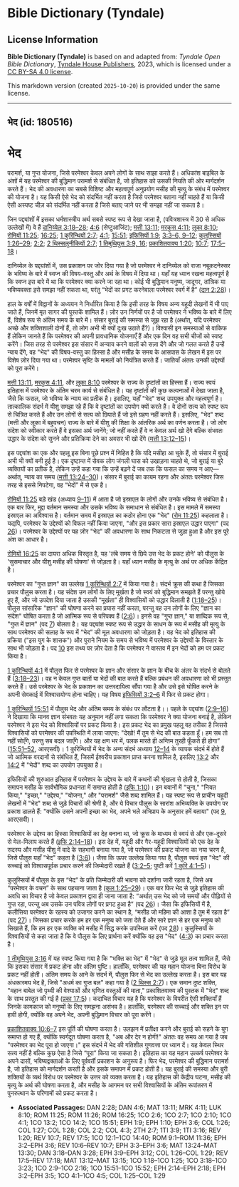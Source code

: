 # Bible Dictionary (Tyndale)

## License Information

**Bible Dictionary (Tyndale)** is based on and adapted from: _Tyndale Open Bible Dictionary_, [Tyndale House Publishers](https://tyndaleopenresources.com/), 2023, which is licensed under a [CC BY-SA 4.0 license](https://creativecommons.org/licenses/by-sa/4.0/legalcode.en).

This markdown version (created `2025-10-20`) is provided under the same license.



--------------------------------

## भेद (id: 180516)

भेद
===

परामर्श, या गुप्त योजना, जिसे परमेश्वर केवल अपने लोगों के साथ साझा करते हैं। अधिकांश बाइबिल के अंशों में यह परमेश्वर की बुद्धिमान परामर्श से संबंधित है, जो इतिहास को उसकी नियति की ओर मार्गदर्शन करते हैं। भेद की अवधारणा का सबसे विशिष्ट और महत्वपूर्ण अनुप्रयोग मसीह की मृत्यु के संबंध में परमेश्वर की योजना है। यह किसी ऐसे भेद को संदर्भित नहीं करता है जिसे परमेश्वर बताना नहीं चाहते हैं या किसी ऐसी अस्पष्ट चीज़ को संदर्भित नहीं करता है जिसे बताए जाने पर भी समझा नहीं जा सकता है।

जिन पद्द्यांशों में इसका धर्मशास्त्रीय अर्थ सबसे स्पष्ट रूप से देखा जाता है, (पवित्रशास्त्र में 30 से अधिक उल्लेखों में) वे हैं [दानिय्येल 3:18–28](https://ref.ly/Dan3:18-Dan3:28); [4:6](https://ref.ly/Dan4:6) (सेप्टुआजिंट); [मत्ती 13:11](https://ref.ly/Matt13:11); [मरकुस 4:11](https://ref.ly/Mark4:11); [लूका 8:10](https://ref.ly/Luke8:10); [रोमियों 11:25](https://ref.ly/Rom11:25); [16:25](https://ref.ly/Rom16:25); [1 कुरिन्थियों 2:7](https://ref.ly/1Cor2:7); [4:1](https://ref.ly/1Cor4:1); [15:51](https://ref.ly/1Cor15:51); [इफिसियों 1:9](https://ref.ly/Eph1:9); [3:3–6, 9–12](https://ref.ly/Eph3:3-Eph3:6,Eph3:9-Eph3:12); [कुलुस्सियों 1:26–29](https://ref.ly/Col1:26-Col1:29); [2:2](https://ref.ly/Col2:2); [2 थिस्सलुनीकियों 2:7](https://ref.ly/2Thess2:7); [1 तिमुथियुस 3:9, 16](https://ref.ly/1Tim3:9,1Tim3:16); [प्रकाशितवाक्य 1:20](https://ref.ly/Rev1:20); [10:7](https://ref.ly/Rev10:7); [17:5–18](https://ref.ly/Rev17:5-Rev17:18)।

दानिय्येल के पद्द्यांशों में, उस प्रकाशन पर जोर दिया गया है जो परमेश्वर ने दानिय्येल को राजा नबूकदनेस्सर के भविष्य के बारे में स्वप्न की विषय\-वस्तु और अर्थ के विषय में दिया था। यहाँ यह ध्यान रखना महत्वपूर्ण है कि स्वप्न इस बारे में था कि परमेश्वर क्या करने जा रहा था। कोई भी बुद्धिमान मनुष्य, जादूगर, तांत्रिक या भविष्यवक्ता इसे समझा नहीं सकता था, परंतु “भेदों का प्रगट करनेवाला परमेश्वर स्वर्ग में है” ([दान 2:28](https://ref.ly/Dan2:28))।

हाल के वर्षों में विद्वानों के अध्ययन ने निर्धारित किया है कि इसी तरह के विषय अन्य यहूदी लेखनों में भी पाए जाते हैं, जिनमें मृत सागर की पुस्तकें शामिल हैं। ज़ोर उन निर्णयों पर है जो परमेश्वर ने भविष्य के बारे में लिए हैं, विशेष रूप से अंतिम समय के बारे में। संसार बुराई की समस्या से जूझ रहा है (अर्थात्, यदि परमेश्वर अच्छे और शक्तिशाली दोनों हैं, तो लोग अभी भी क्यों दुःख उठाते हैं?)। विश्वासी इन समस्याओं से वाकिफ हैं लेकिन जानते हैं कि परमेश्वर की अपनी प्रावधानिक योजनाएँ हैं और एक दिन वह सभी चीजों को स्पष्ट करेंगे। जिस तरह से परमेश्वर इस संसार में अन्याय करने वालों को सज़ा देंगे और जो गलत करते हैं उन्हें न्याय देंगे, वह "भेद" की विषय\-वस्तु का हिस्सा है और मसीह के समय के आसपास के लेखन में इस पर विशेष ज़ोर दिया गया था। परमेश्वर सृष्टि के मामलों को नियंत्रित करते हैं। जातियाँ अंततः उनकी उद्देश्यों को पूरा करेंगे।

[मत्ती 13:11](https://ref.ly/Matt13:11), [मरकुस 4:11](https://ref.ly/Mark4:11), और [लूका 8:10](https://ref.ly/Luke8:10) परमेश्वर के राज्य के दृष्टांतों का हिस्सा हैं। राज्य स्वयं इतिहास में परमेश्वर के अंतिम चरम कार्य से संबंधित है। यह दृष्टांतों की कुछ कल्पनाओं में देखा जाता है, जैसे कि फसल, जो भविष्य के न्याय का प्रतीक है। इसलिए, यहाँ "भेद" शब्द उपयुक्त और महत्वपूर्ण है। तात्कालिक संदर्भ में यीशु समझा रहे हैं कि वे दृष्टांतों का उपयोग क्यों करते हैं। वे दोनों सत्य को स्पष्ट रूप से चित्रित करते हैं और उन लोगों से सत्य को छिपाते हैं जो इसे ग्रहण नहीं करते हैं। इसलिए, "भेद" शब्द (मत्ती और लूका में बहुवचन) राज्य के बारे में यीशु की शिक्षा के आंतरिक अर्थ का वर्णन करता है। जो लोग संदेश को स्वीकार करते हैं वे इसका अर्थ जानेंगे; जो नहीं करते हैं वे न केवल अर्थ खो देंगे बल्कि संभवतः उद्धार के संदेश को सुनने और प्रतिक्रिया देने का अवसर भी खो देंगे ([मत्ती 13:12–15](https://ref.ly/Matt13:12-Matt13:15))।

इस पद्द्यांश का एक और पहलू इस बिना पूछे प्रश्न में निहित है कि यदि मसीहा आ चुके हैं, तो संसार में बुराई अभी भी क्यों बनी हुई है। एक दृष्टान्त में सेवक लोग जंगली घास को उखाड़ना चाहते थे, जो बुराई या बुरे व्यक्तियों का प्रतीक है, लेकिन उन्हें कहा गया कि उन्हें बढ़ने दें जब तक कि फसल का समय न आए—अर्थात्, न्याय का समय ([मत्ती 13:24–30](https://ref.ly/Matt13:24-Matt13:30))। संसार में बुराई का कायम रहना और अंततः परमेश्वर जिस तरह से इससे निपटेगा, वह “भेदों” में से एक है।

[रोमियों 11:25](https://ref.ly/Rom11:25) बड़े खंड (अध्याय [9–11](https://ref.ly/Rom9:1-Rom11:36)) में आता है जो इस्राएल के लोगों और उनके भविष्य से संबंधित है। एक बार फिर, मुद्दा वर्तमान समस्या और उसके भविष्य के समाधान से संबंधित है। इस मामले में समस्या इस्राएल का अविश्वास है। वर्तमान समय में इस्राएल का कठोर होना एक "भेद" ([रोम 11:25](https://ref.ly/Rom11:25)) कहलाता है। यद्यपि, परमेश्वर के उद्देश्यों को विफल नहीं किया जाएगा, "और इस प्रकार सारा इस्राएल उद्धार पाएगा" (पद [26](https://ref.ly/Rom11:26))। परमेश्वर के उद्देश्यों पर यह ज़ोर "भेद" की अवधारणा के साथ निकटता से जुड़ा हुआ है और इस पूरे अंश का आधार है।

[रोमियों 16:25](https://ref.ly/Rom16:25) का दायरा अधिक विस्तृत है, यह 'लंबे समय से छिपे उस भेद के प्रकट होने' को पौलुस के 'सुसमाचार और यीशु मसीह की घोषणा' से जोड़ता है। यहाँ ध्यान मसीह के मृत्यु के अर्थ पर अधिक केंद्रित है। 

परमेश्वर का "गुप्त ज्ञान" का उल्लेख [1 कुरिन्थियों 2:7](https://ref.ly/1Cor2:7) में किया गया है। संदर्भ क्रूस की कथा है जिसका प्रचार पौलुस करता है। यह संदेश उन लोगों के लिए मूर्खता है जो स्वयं को बुद्धिमान समझते हैं परन्तु खोये हुए हैं, और जो उपदेश दिया जाता है उसकी “मूर्खता” ही विश्वासियों को उद्धार दिलाती है ([1:18–25](https://ref.ly/1Cor1:18-1Cor1:25))। पौलुस सांसारिक "ज्ञान" की घोषणा करने का प्रयास नहीं करता, परन्तु वह उन लोगों के लिए "ज्ञान का संदेश" घोषित करता है जो आत्मिक रूप से परिपक्व हैं ([2:6](https://ref.ly/1Cor2:6))। इनसे वह "गुप्त ज्ञान," या शाब्दिक रूप से, "गुप्त में ज्ञान" (पद [7](https://ref.ly/1Cor2:7)) बोलता है। यह पद्द्यांश स्पष्ट रूप से उद्धार के साधन के रूप में मसीह की मृत्यु के साथ परमेश्वर की सलाह के रूप में “भेद” की मूल अवधारणा को जोड़ता है। यह भेद को इतिहास की प्रक्रिया ("इस युग के शासक") और पुराने नियम के समय से भविष्य में परमेश्वर के उद्देश्यों के विस्तार के साथ भी जोड़ता है। पद [10](https://ref.ly/1Cor2:10) इस तथ्य पर ज़ोर देता है कि परमेश्वर ने वास्तव में इन भेदों को हम पर प्रकट किया है।

[1 कुरिन्थियों 4:1](https://ref.ly/1Cor4:1) में पौलुस फिर से परमेश्वर के ज्ञान और संसार के ज्ञान के बीच के अंतर के संदर्भ से बोलते हैं ([3:18–23](https://ref.ly/1Cor3:18-1Cor3:23))। वह न केवल गुप्त बातों या भेदों की बात करते हैं बल्कि प्रबंधन की अवधारणा को भी प्रस्तुत करते हैं। उसे परमेश्वर के भेद के प्रकाशन का उत्तरदायित्व सौंपा गया है और उसे इसे घोषित करने के अपनी सेवकाई में विश्वासयोग्य होना चाहिए। यह विषय [इफिसियों 3:2–6](https://ref.ly/Eph3:2-Eph3:6) में फिर से प्रकट होगा।

[1 कुरिन्थियों 15:51](https://ref.ly/1Cor15:51) में पौलुस भेद और अंतिम समय के संबंध पर लौटता है।। पहले के पद्द्यांश ([2:9–16](https://ref.ly/1Cor2:9-1Cor2:16)) ने दिखाया कि मानव ज्ञान संभवतः यह अनुमान नहीं लगा सकता कि परमेश्वर ने क्या योजना बनाई है, लेकिन परमेश्वर ने इस भेद को विश्वासियों पर प्रकट किया है। इस प्रकट भेद का प्रमुख पहलू वह तरीका है जिससे विश्वासियों को परमेश्वर की उपस्थिति में लाया जाएगा: "देखो! मैं तुम से भेद की बात कहता हूँ। हम सब तो नहीं सोएँगे, परन्तु सब बदल जाएँगे। और यह क्षण भर में, पलक मारते ही अन्तिम तुरही फूँकते ही होगा” ([15:51–52](https://ref.ly/1Cor15:51-1Cor15:52), आरएसवी)। 1 कुरिन्थियों में भेद के अन्य संदर्भ अध्याय [12–14](https://ref.ly/1Cor12:1-1Cor14:40) के व्यापक संदर्भ में होते हैं जो आत्मिक वरदानों से संबंधित हैं, जिसमें ईश्वरीय प्रकाशन प्राप्त करना शामिल है, इसलिए [13:2](https://ref.ly/1Cor13:2) और [14:2](https://ref.ly/1Cor14:2) में "भेदों" शब्द का उपयोग उपयुक्त है।

इफिसियों की शुरुआत इतिहास में परमेश्वर के उद्देश्य के बारे में कथनों की श्रृंखला से होती है, जिसका समापन मसीह के सार्वभौमिक प्रधानता में समाप्त होती है ([इफि 1:10](https://ref.ly/Eph1:10))। इन बयानों में "चुना," "नियत किया," "इच्छा," "उद्देश्य," "योजना," और "परामर्श" जैसे शब्द शामिल हैं। यह स्पष्ट रूप से प्राचीन यहूदी लेखनों में "भेद" शब्द से जुड़े विचारों की श्रेणी है, और ये विचार पौलुस के सारांश अभिव्यक्ति के उपयोग पर प्रकाश डालते हैं: "क्योंकि उसने अपनी इच्छा का भेद, अपने भले अभिप्राय के अनुसार हमें बताया" (पद [9](https://ref.ly/Eph1:9), आरएसवी)।

परमेश्वर के उद्देश्य का हिस्सा विश्वासियों का देह बनाना था, जो क्रूस के माध्यम से स्वयं से और एक\-दूसरे से मेल\-मिलाप करते हैं ([इफि 2:14–18](https://ref.ly/Eph2:14-Eph2:18))। इस देह में, यहूदी और गैर\-यहूदी विश्वासियों को एक देह के सदस्य और मसीह यीशु में वादे के सहभागी बनाया गया है, जो परमेश्वर की प्रकट योजना का नया चरण है, जिसे पौलुस यहाँ "भेद" कहता है ([3:6](https://ref.ly/Eph3:6))। जैसा कि ऊपर उल्लेख किया गया है, पौलुस स्वयं इस "भेद" की सच्चाई को विश्वासपूर्वक प्रचार करने की जिम्मेदारी रखते हैं ([3:2–5](https://ref.ly/Eph3:2-Eph3:5); पुष्टी करें [1 कुरि 4:1–5](https://ref.ly/1Cor4:1-1Cor4:5))।

कुलुस्सियों में पौलुस के इस “भेद” के प्रति जिम्मेदारी की भावना को दर्शाना जारी रहता है, जिसे अब “परमेश्वर के वचन” के साथ पहचाना जाता है ([कुल 1:25–29](https://ref.ly/Col1:25-Col1:29))। एक बार फिर भेद से जुड़े इतिहास की अवधि का विचार है जो केवल प्रकाशन द्वारा ही जाना जाता है: “अर्थात् उस भेद को जो समयों और पीढ़ियों से गुप्त रहा, परन्तु अब उसके उन पवित्र लोगों पर प्रगट हुआ है” (पद [26](https://ref.ly/Col1:26))। जैसा कि इफिसियों में है, कलीसिया परमेश्वर के रहस्य को उजागर करने का स्थान है, “मसीह जो महिमा की आशा है तुम में रहता है” (पद [27](https://ref.ly/Col1:27))। जिसका प्रचार करके हम हर एक मनुष्य को जता देते हैं और सारे ज्ञान से हर एक मनुष्य को सिखाते हैं, कि हम हर एक व्यक्ति को मसीह में सिद्ध करके उपस्थित करें (पद [28](https://ref.ly/Col1:28))। कुलुस्सियों के विश्वासियों से कहा जाता है कि वे पौलुस के लिए प्रार्थना करें क्योंकि वह इस "भेद" ([4:3](https://ref.ly/Col4:3)) का प्रचार करता है।

[1 तीमुथियुस 3:16](https://ref.ly/1Tim3:16) में यह स्पष्ट किया गया है कि "भक्ति का भेद" में "भेद" से जुड़े मूल तत्व शामिल हैं, जैसे कि इसका संसार में प्रकट होना और अंतिम पुष्टि। हालाँकि, परमेश्वर की यह महान योजना बिना विरोध के प्रकट नहीं होती। अंतिम समय के आने के संदर्भ में, पौलुस फिर से भेद का उल्लेख करता है। इस बार यह अंधकारमय भेद है, जिसे "अधर्म का गुप्त बल" कहा गया है ([2 थिस्स 2:7](https://ref.ly/2Thess2:7))। एक समान दुष्ट शक्ति, "महान बाबेल जो पृथ्वी की वेश्याओं और घृणित वस्तुओं की माता," प्रकाशितवाक्य की पुस्तक में "भेद" शब्द के साथ प्रस्तुत की गई है ([प्रका 17:5](https://ref.ly/Rev17:5))। कदाचित विचार यह है कि परमेश्वर के विपरीत ऐसी शक्तियाँ हैं जिनके कामकाज को मनुष्यों के लिए समझना असंभव है। हालाँकि, परमेश्वर की सच्चाई और शक्ति इन पर हावी होगी, क्योंकि वह अपने भेद, अपनी बुद्धिमान विचार को पूरा करेंगे।

[प्रकाशितवाक्य 10:6–7](https://ref.ly/Rev10:6-Rev10:7) इस पूर्ति की घोषणा करता है। उलझन में प्रतीक्षा करने और बुराई को सहने के युग समाप्त हो गए हैं, क्योंकि स्वर्गदूत घोषणा करता है, "अब और देर न होगी!" अंततः वह समय आ गया है जब "परमेश्वर का भेद पूरा हो जाएगा।" इस संदर्भ में भेद की गतिशील गुणवत्ता पर ध्यान दें। यह केवल स्थिर सत्य नहीं है बल्कि कुछ ऐसा है जिसे “पूरा” किया जा सकता है। इतिहास का यह महान उत्कर्ष परमेश्वर के अपने दासों, भविष्यद्वक्ताओं के लिए पूर्ववर्ती प्रकाशन के अनुरूप है। फिर भेद, परमेश्वर की बुद्धिमान परामर्श है, जो इतिहास को मार्गदर्शन करती है और इसके समापन में प्रकट होती है। यह बुराई की समस्या और बुरी शक्तियों के व्यर्थ विरोध पर परमेश्वर के उत्तर को व्यक्त करता है। यह इतिहास की केंद्रीय घटना, मसीह की मृत्यु के अर्थ की घोषणा करता है, और मसीह के आगमन पर सभी विश्वासियों के अंतिम रूपांतरण में पुनरुत्थान के परिणामों को प्रकट करता है।

* **Associated Passages:** DAN 2:28; DAN 4:6; MAT 13:11; MRK 4:11; LUK 8:10; ROM 11:25; ROM 11:26; ROM 16:25; 1CO 2:6; 1CO 2:7; 1CO 2:10; 1CO 4:1; 1CO 13:2; 1CO 14:2; 1CO 15:51; EPH 1:9; EPH 1:10; EPH 3:6; COL 1:26; COL 1:27; COL 1:28; COL 2:2; COL 4:3; 2TH 2:7; 1TI 3:9; 1TI 3:16; REV 1:20; REV 10:7; REV 17:5; 1CO 12:1–1CO 14:40; ROM 9:1–ROM 11:36; EPH 3:2–EPH 3:6; REV 10:6–REV 10:7; EPH 3:3–EPH 3:6; MAT 13:24–MAT 13:30; DAN 3:18–DAN 3:28; EPH 3:9–EPH 3:12; COL 1:26–COL 1:29; REV 17:5–REV 17:18; MAT 13:12–MAT 13:15; 1CO 1:18–1CO 1:25; 1CO 3:18–1CO 3:23; 1CO 2:9–1CO 2:16; 1CO 15:51–1CO 15:52; EPH 2:14–EPH 2:18; EPH 3:2–EPH 3:5; 1CO 4:1–1CO 4:5; COL 1:25–COL 1:29

